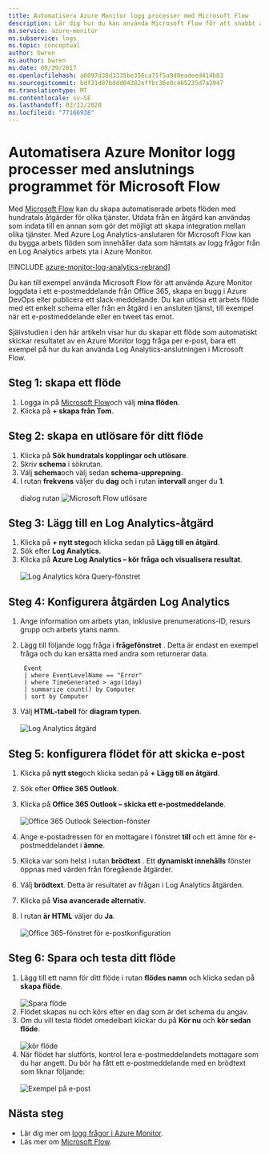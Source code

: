 ```yaml
---
title: Automatisera Azure Monitor logg processer med Microsoft Flow
description: Lär dig hur du kan använda Microsoft Flow för att snabbt automatisera upprepade processer med hjälp av Azure Log Analytics-anslutningen.
ms.service: azure-monitor
ms.subservice: logs
ms.topic: conceptual
author: bwren
ms.author: bwren
ms.date: 09/29/2017
ms.openlocfilehash: a6097d38d3335be356ca75f5a9d0eadeed414b03
ms.sourcegitcommit: bdf31d87bddd04382effbc36e0c465235d7a2947
ms.translationtype: MT
ms.contentlocale: sv-SE
ms.lasthandoff: 02/12/2020
ms.locfileid: "77166938"
---
```

# <a name="automate-azure-monitor-log-processes-with-the-connector-for-microsoft-flow"></a>Automatisera Azure Monitor logg processer med anslutnings programmet för Microsoft Flow
Med [Microsoft Flow](https://ms.flow.microsoft.com) kan du skapa automatiserade arbets flöden med hundratals åtgärder för olika tjänster. Utdata från en åtgärd kan användas som indata till en annan som gör det möjligt att skapa integration mellan olika tjänster.  Med Azure Log Analytics-anslutaren för Microsoft Flow kan du bygga arbets flöden som innehåller data som hämtats av logg frågor från en Log Analytics arbets yta i Azure Monitor.

[!INCLUDE [azure-monitor-log-analytics-rebrand](../../../includes/azure-monitor-log-analytics-rebrand.md)]

Du kan till exempel använda Microsoft Flow för att använda Azure Monitor loggdata i ett e-postmeddelande från Office 365, skapa en bugg i Azure DevOps eller publicera ett slack-meddelande.  Du kan utlösa ett arbets flöde med ett enkelt schema eller från en åtgärd i en ansluten tjänst, till exempel när ett e-postmeddelande eller en tweet tas emot.  

Självstudien i den här artikeln visar hur du skapar ett flöde som automatiskt skickar resultatet av en Azure Monitor logg fråga per e-post, bara ett exempel på hur du kan använda Log Analytics-anslutningen i Microsoft Flow. 


## <a name="step-1-create-a-flow"></a>Steg 1: skapa ett flöde
1. Logga in på [Microsoft Flow](https://flow.microsoft.com)och välj **mina flöden**.
2. Klicka på **+ skapa från Tom**.

## <a name="step-2-create-a-trigger-for-your-flow"></a>Steg 2: skapa en utlösare för ditt flöde
1. Klicka på **Sök hundratals kopplingar och utlösare**.
2. Skriv **schema** i sökrutan.
3. Välj **schema**och välj sedan **schema-upprepning**.
4. I rutan **frekvens** väljer du **dag** och i rutan **intervall** anger du **1**.<br><br>dialog rutan ![Microsoft Flow utlösare](media/flow-tutorial/flow01.png)


## <a name="step-3-add-a-log-analytics-action"></a>Steg 3: Lägg till en Log Analytics-åtgärd
1. Klicka på **+ nytt steg**och klicka sedan på **Lägg till en åtgärd**.
2. Sök efter **Log Analytics**.
3. Klicka på **Azure Log Analytics – kör fråga och visualisera resultat**.<br><br>![Log Analytics köra Query-fönstret](media/flow-tutorial/flow02.png)

## <a name="step-4-configure-the-log-analytics-action"></a>Steg 4: Konfigurera åtgärden Log Analytics

1. Ange information om arbets ytan, inklusive prenumerations-ID, resurs grupp och arbets ytans namn.
2. Lägg till följande logg fråga i **frågefönstret** .  Detta är endast en exempel fråga och du kan ersätta med andra som returnerar data.
   ```
    Event
    | where EventLevelName == "Error" 
    | where TimeGenerated > ago(1day)
    | summarize count() by Computer
    | sort by Computer
   ```

2. Välj **HTML-tabell** för **diagram typen**.<br><br>![Log Analytics åtgärd](media/flow-tutorial/flow03.png)

## <a name="step-5-configure-the-flow-to-send-email"></a>Steg 5: konfigurera flödet för att skicka e-post

1. Klicka på **nytt steg**och klicka sedan på **+ Lägg till en åtgärd**.
2. Sök efter **Office 365 Outlook**.
3. Klicka på **Office 365 Outlook – skicka ett e-postmeddelande**.<br><br>![Office 365 Outlook Selection-fönster](media/flow-tutorial/flow04.png)

4. Ange e-postadressen för en mottagare i fönstret **till** och ett ämne för e-postmeddelandet i **ämne**.
5. Klicka var som helst i rutan **brödtext** .  Ett **dynamiskt innehålls** fönster öppnas med värden från föregående åtgärder.  
6. Välj **brödtext**.  Detta är resultatet av frågan i Log Analytics åtgärden.
6. Klicka på **Visa avancerade alternativ**.
7. I rutan **är HTML** väljer du **Ja**.<br><br>![Office 365-fönstret för e-postkonfiguration](media/flow-tutorial/flow05.png)

## <a name="step-6-save-and-test-your-flow"></a>Steg 6: Spara och testa ditt flöde
1. Lägg till ett namn för ditt flöde i rutan **flödes namn** och klicka sedan på **skapa flöde**.<br><br>![Spara flöde](media/flow-tutorial/flow06.png)
2. Flödet skapas nu och körs efter en dag som är det schema du angav. 
3. Om du vill testa flödet omedelbart klickar du på **Kör nu** och **kör sedan flöde**.<br><br>![kör flöde](media/flow-tutorial/flow07.png)
3. När flödet har slutförts, kontrol lera e-postmeddelandets mottagare som du har angett.  Du bör ha fått ett e-postmeddelande med en brödtext som liknar följande:<br><br>![Exempel på e-post](media/flow-tutorial/flow08.png)


## <a name="next-steps"></a>Nästa steg

- Lär dig mer om [logg frågor i Azure Monitor](../log-query/log-query-overview.md).
- Läs mer om [Microsoft Flow](https://ms.flow.microsoft.com).


